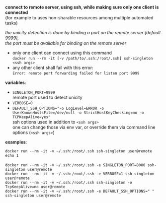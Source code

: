 **connect to remote server, using ssh, while making sure only one client is connected**<br>
(for example to uses non-sharable resources among multiple automated tasks)

_the unicity detection is done by binding a port on the remote server (default 9999),_<br>
_the port must be available for binding on the remote server_

- only one client can connect using this command<br>
`docker run --rm -it [-v /path/to/.ssh:/root/.ssh] ssh-singleton <ssh args>`
- any other client shall fail with this error:<br>
`Error: remote port forwarding failed for listen port 9999`

**variables**:
- `SINGLETON_PORT=9999`<br>
remote port used to detect unicity 
- `VERBOSE=0`
- `DEFAULT_SSH_OPTIONS="-o LogLevel=ERROR -o UserKnownHostsFile=/dev/null -o StrictHostKeyChecking=no -o TCPKeepAlive=yes"`<br>
ssh options used in addition to `<ssh args>`<br>
one can change those via env var, or override them via command line options (`<ssh args>`)

**examples**:

`docker run --rm -it -v ~/.ssh:/root/.ssh ssh-singleton user@remote echo 1`<br>
<br>
`docker run --rm -it -v ~/.ssh:/root/.ssh -e SINGLETON_PORT=8080 ssh-singleton user@remote`<br>
`docker run --rm -it -v ~/.ssh:/root/.ssh -e VERBOSE=1 ssh-singleton user@remote`<br>
`docker run --rm -it -v ~/.ssh:/root/.ssh ssh-singleton -o TcpKeepAlive=no user@remote`<br>
`docker run --rm -it -v ~/.ssh:/root/.ssh -e DEFAULT_SSH_OPTIONS=" " ssh-singleton user@remote`
